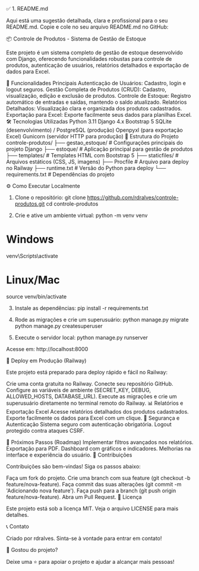 
✅ 1. README.md 

Aqui está uma sugestão detalhada, clara e profissional para o seu README.md. Copie e cole no seu arquivo README.md no GitHub:

📦 Controle de Produtos - Sistema de Gestão de Estoque

Este projeto é um sistema completo de gestão de estoque desenvolvido com Django, oferecendo funcionalidades robustas para controle de produtos, autenticação de usuários, relatórios detalhados e exportação de dados para Excel.

🚀 Funcionalidades Principais
Autenticação de Usuários: Cadastro, login e logout seguros.
Gestão Completa de Produtos (CRUD): Cadastro, visualização, edição e exclusão de produtos.
Controle de Estoque: Registro automático de entradas e saídas, mantendo o saldo atualizado.
Relatórios Detalhados: Visualização clara e organizada dos produtos cadastrados.
Exportação para Excel: Exporte facilmente seus dados para planilhas Excel.
🛠️ Tecnologias Utilizadas
Python 3.11
Django 4.x
Bootstrap 5
SQLite (desenvolvimento) / PostgreSQL (produção)
Openpyxl (para exportação Excel)
Gunicorn (servidor HTTP para produção)
📂 Estrutura do Projeto
controle-produtos/
├── gestao_estoque/          # Configurações principais do projeto Django
├── estoque/                 # Aplicação principal para gestão de produtos
├── templates/               # Templates HTML com Bootstrap 5
├── staticfiles/             # Arquivos estáticos (CSS, JS, imagens)
├── Procfile                 # Arquivo para deploy no Railway
├── runtime.txt              # Versão do Python para deploy
└── requirements.txt         # Dependências do projeto

⚙️ Como Executar Localmente
1. Clone o repositório:
git clone https://github.com/rdralves/controle-produtos.git
cd controle-produtos

2. Crie e ative um ambiente virtual:
python -m venv venv
# Windows
venv\Scripts\activate
# Linux/Mac
source venv/bin/activate

3. Instale as dependências:
pip install -r requirements.txt

4. Rode as migrações e crie um superusuário:
python manage.py migrate
python manage.py createsuperuser

5. Execute o servidor local:
python manage.py runserver


Acesse em: http://localhost:8000

🚀 Deploy em Produção (Railway)

Este projeto está preparado para deploy rápido e fácil no Railway:

Crie uma conta gratuita no Railway.
Conecte seu repositório GitHub.
Configure as variáveis de ambiente (SECRET_KEY, DEBUG, ALLOWED_HOSTS, DATABASE_URL).
Execute as migrações e crie um superusuário diretamente no terminal remoto do Railway.
📊 Relatórios e Exportação Excel
Acesse relatórios detalhados dos produtos cadastrados.
Exporte facilmente os dados para Excel com um clique.
🔐 Segurança e Autenticação
Sistema seguro com autenticação obrigatória.
Logout protegido contra ataques CSRF.




📌 Próximos Passos (Roadmap)
 Implementar filtros avançados nos relatórios.
 Exportação para PDF.
 Dashboard com gráficos e indicadores.
 Melhorias na interface e experiência do usuário.
🤝 Contribuições

Contribuições são bem-vindas! Siga os passos abaixo:

Faça um fork do projeto.
Crie uma branch com sua feature (git checkout -b feature/nova-feature).
Faça commit das suas alterações (git commit -m 'Adicionando nova feature').
Faça push para a branch (git push origin feature/nova-feature).
Abra um Pull Request.
📄 Licença

Este projeto está sob a licença MIT. Veja o arquivo LICENSE para mais detalhes.

📞 Contato

Criado por rdralves. Sinta-se à vontade para entrar em contato!

🌟 Gostou do projeto?

Deixe uma ⭐️ para apoiar o projeto e ajudar a alcançar mais pessoas!

